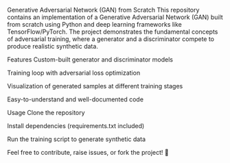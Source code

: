 Generative Adversarial Network (GAN) from Scratch
This repository contains an implementation of a Generative Adversarial Network (GAN) built from scratch using Python and deep learning frameworks like TensorFlow/PyTorch. The project demonstrates the fundamental concepts of adversarial training, where a generator and a discriminator compete to produce realistic synthetic data.

Features
Custom-built generator and discriminator models

Training loop with adversarial loss optimization

Visualization of generated samples at different training stages

Easy-to-understand and well-documented code

Usage
Clone the repository

Install dependencies (requirements.txt included)

Run the training script to generate synthetic data

Feel free to contribute, raise issues, or fork the project! 🚀
